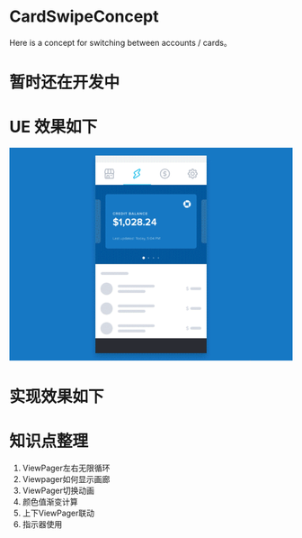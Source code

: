 # CardSwipeConcept
Here is a concept for switching between accounts / cards。

# 暂时还在开发中

# UE 效果如下
![Card Swipe Concept](image/CardSwipeConcept.gif)

# 实现效果如下

# 知识点整理
1. ViewPager左右无限循环
2. Viewpager如何显示画廊
3. ViewPager切换动画
4. 颜色值渐变计算
5. 上下ViewPager联动
6. 指示器使用